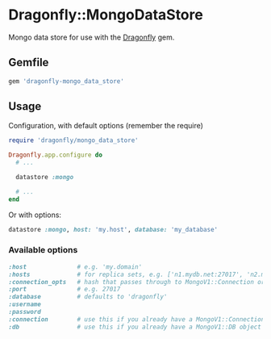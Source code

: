 # Dragonfly::MongoDataStore

Mongo data store for use with the [Dragonfly](http://github.com/markevans/dragonfly) gem.

## Gemfile

```ruby
gem 'dragonfly-mongo_data_store'
```

## Usage

Configuration, with default options (remember the require)

```ruby
require 'dragonfly/mongo_data_store'

Dragonfly.app.configure do
  # ...

  datastore :mongo

  # ...
end
```

Or with options:

```ruby
datastore :mongo, host: 'my.host', database: 'my_database'
```

### Available options

```ruby
:host              # e.g. 'my.domain'
:hosts             # for replica sets, e.g. ['n1.mydb.net:27017', 'n2.mydb.net:27017']
:connection_opts   # hash that passes through to MongoV1::Connection or MongoV1::ReplSetConnection
:port              # e.g. 27017
:database          # defaults to 'dragonfly'
:username
:password
:connection        # use this if you already have a MongoV1::Connection object
:db                # use this if you already have a MongoV1::DB object
```

